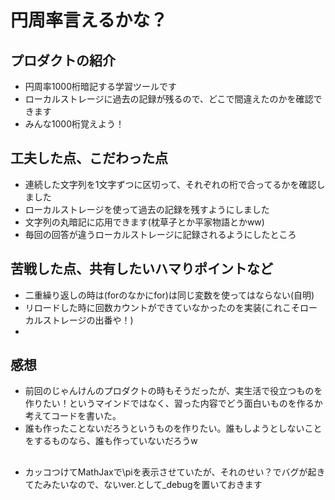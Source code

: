  # 円周率言えるかな？
## プロダクトの紹介
- 円周率1000桁暗記する学習ツールです
- ローカルストレージに過去の記録が残るので、どこで間違えたのかを確認できます
- みんな1000桁覚えよう！
## 工夫した点、こだわった点
- 連続した文字列を1文字ずつに区切って、それぞれの桁で合ってるかを確認しました
- ローカルストレージを使って過去の記録を残すようにしました
- 文字列の丸暗記に応用できます(枕草子とか平家物語とかww)
- 毎回の回答が違うローカルストレージに記録されるようにしたところ
## 苦戦した点、共有したいハマりポイントなど
- 二重繰り返しの時は(forのなかにfor)は同じ変数を使ってはならない(自明)
- リロードした時に回数カウントができていなかったのを実装(これこそローカルストレージの出番や！)
- 
## 感想
- 前回のじゃんけんのプロダクトの時もそうだったが、実生活で役立つものを作りたい！というマインドではなく、習った内容でどう面白いものを作るか考えてコードを書いた。
- 誰も作ったことないだろうというものを作りたい。誰もしようとしないことをするものなら、誰も作っていないだろうw 
##
- カッコつけてMathJaxで\piを表示させていたが、それのせい？でバグが起きてたみたいなので、ないver.として_debugを置いておきます